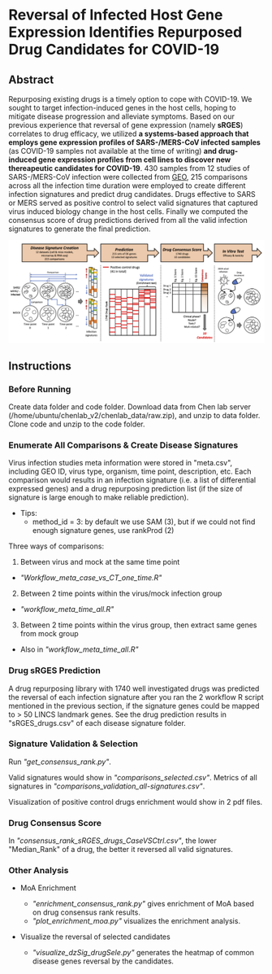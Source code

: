 # Reversal of Infected Host Gene Expression Identifies Repurposed Drug Candidates for COVID-19

## Abstract
Repurposing existing drugs is a timely option to cope with COVID-19. We sought to target infection-induced genes in the host cells, hoping to mitigate disease progression and alleviate symptoms. Based on our previous experience that reversal of gene expression (namely **sRGES**) correlates to drug efficacy, we utilized **a systems-based approach that employs gene expression profiles of SARS-/MERS-CoV infected samples** (as COVID-19 samples not available at the time of writing) **and drug-induced gene expression profiles from cell lines to discover new thereapeutic candidates for COVID-19**. 430 samples from 12 studies of SARS-/MERS-CoV infection were collected from [GEO](https://www.ncbi.nlm.nih.gov/geo/), 215 comparisons across all the infection time duration were employed to create different infection signatures and predict drug candidates. Drugs effective to SARS or MERS served as positive control to select valid signatures that captured virus induced biology change in the host cells. Finally we computed the consensus score of drug predictions derived from all the valid infection signatures to generate the final prediction.

![](framework.png)

## Instructions

### Before Running
Create data folder and code folder. Download data from Chen lab server (/home/ubuntu/chenlab_v2/chenlab_data/raw.zip), and unzip to data folder. Clone code and unzip to the code folder.

### Enumerate All Comparisons & Create Disease Signatures
Virus infection studies meta information were stored in "meta.csv", including GEO ID, virus type, organism, time point, description, etc. Each comparison would results in an infection signature (i.e. a list of differential expressed genes) and a drug repurposing prediction list (if the size of signature is large enough to make reliable prediction).

* Tips:
  + method_id = 3: by default we use SAM (3), but if we could not find enough signature genes, use rankProd (2)

Three ways of comparisons:
1. Between virus and mock at the same time point

  + *"Workflow_meta_case_vs_CT_one_time.R"*

2. Between 2 time points within the virus/mock infection group

  + *"workflow_meta_time_all.R"*

3. Between 2 time points within the virus group, then extract same genes from mock group

  + Also in *"workflow_meta_time_all.R"*

### Drug sRGES Prediction
A drug repurposing library with 1740 well investigated drugs was predicted the reversal of each infection signature after you ran the 2 workflow R script mentioned in the previous section, if the signature genes could be mapped to > 50 LINCS landmark genes. See the drug prediction results in "sRGES_drugs.csv" of each disease signature folder.

### Signature Validation & Selection
Run *"get_consensus_rank.py"*.

Valid signatures would show in *"comparisons_selected.csv"*. Metrics of all signatures in *"comparisons_validation_all-signatures.csv"*.

Visualization of positive control drugs enrichment would show in 2 pdf files.

### Drug Consensus Score
In *"consensus_rank_sRGES_drugs_CaseVSCtrl.csv"*, the lower "Median_Rank" of a drug, the better it reversed all valid signatures.

### Other Analysis
* MoA Enrichment
  + *"enrichment_consensus_rank.py"* gives enrichment of MoA based on drug consensus rank results.
  + *"plot_enrichment_moa.py"* visualizes the enrichment analysis.
  
* Visualize the reversal of selected candidates
  + *"visualize_dzSig_drugSele.py"* generates the heatmap of common disease genes reversal by the candidates.


